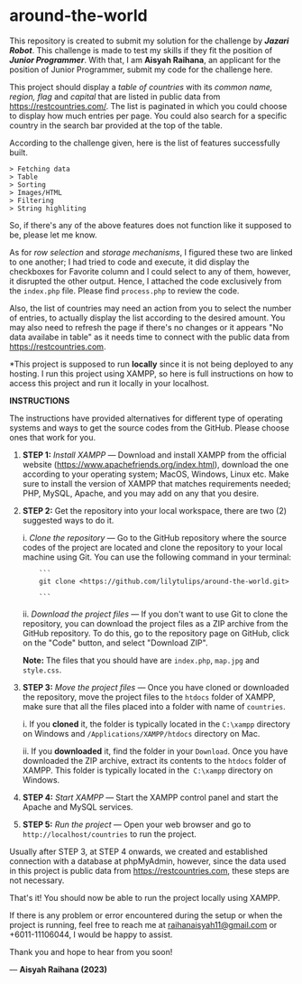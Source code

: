 # around-the-world
This repository is created to submit my solution for the challenge by **_Jazari Robot_**. This challenge is made to test my skills if they fit the position of **_Junior Programmer_**. With that, I am **Aisyah Raihana**, an applicant for the position of Junior Programmer, submit my code for the challenge here.


This project should display a _table of countries_ with its _common name, region, flag_ and _capital_ that are listed in public data from https://restcountries.com/. The list is paginated in which you could choose to display how much entries per page. You could also search for a specific country in the search bar provided at the top of the table. 

According to the challenge given, here is the list of features successfully built.

	> Fetching data
	> Table
	> Sorting
	> Images/HTML
	> Filtering
	> String highliting

So, if there's any of the above features does not function like it supposed to be, please let me know.

As for _row selection_ and _storage mechanisms_, I figured these two are linked to one another; I had tried to code and execute, it did display the checkboxes for Favorite column and I could select to any of them, however, it disrupted the other output. Hence, I attached the code exclusively from the `index.php` file. Please find `process.php` to review the code.

Also, the list of countries may need an action from you to select the number of entries, to actually display the list according to the desired amount. You may also need to refresh the page if there's no changes or it appears "No data availabe in table" as it needs time to connect with the public data from https://restcountries.com.

*This project is supposed to run **locally** since it is not being deployed to any hosting. I run this project using XAMPP, so here is full instructions on how to access this project and run it locally in your localhost. 

**INSTRUCTIONS**

The instructions have provided alternatives for different type of operating systems and ways to get the source codes from the GitHub. Please choose ones that work for you.

1.	**STEP 1:** _Install XAMPP_ — Download and install XAMPP from the official website (https://www.apachefriends.org/index.html), download the one according to your operating system; MacOS, Windows, Linux etc. Make sure to install the version of XAMPP that matches requirements needed; PHP, MySQL, Apache, and you may add on any that you desire.
2.	**STEP 2:** Get the repository into your local workspace, there are two (2) suggested ways to do it.
	
	i.	_Clone the repository_ — Go to the GitHub repository where the source codes of the project are located and clone the repository to your local machine using Git. You can use the following command in your terminal:
			
			```
		  	git clone <https://github.com/lilytulips/around-the-world.git> 	
			
			```
			
	ii.	_Download the project files_ — If you don't want to use Git to clone the repository, you can download the project files as a ZIP archive from the GitHub repository. To do this, go to the repository page on GitHub, click on the "Code" button, and select "Download ZIP".	
	
	**Note:** The files that you should have are `index.php`, `map.jpg` and `style.css`.
3.	**STEP 3:** _Move the project files_ — Once you have cloned or downloaded the repository, move the project files to the `htdocs` folder of XAMPP, make sure that all the files placed into a folder with name of `countries`.

	i.	If you **cloned** it, the folder is typically located in the `C:\xampp` directory on Windows and `/Applications/XAMPP/htdocs` directory on Mac.

	ii.	If you **downloaded** it, find the folder in your `Download`. Once you have downloaded the ZIP archive, extract its contents to the `htdocs` folder of XAMPP. This folder is typically located in the` C:\xampp` directory on Windows.
4.	**STEP 4:** _Start XAMPP_ — Start the XAMPP control panel and start the Apache and MySQL services.
5.	**STEP 5:** _Run the project_ — Open your web browser and go to `http://localhost/countries` to run the project. 

Usually after STEP 3, at STEP 4 onwards, we created and established connection with a database at phpMyAdmin, however, since the data used in this project is public data from https://restcountries.com, these steps are not necessary.

That's it! You should now be able to run the project locally using XAMPP.

If there is any problem or error encountered during the setup or when the project is running, feel free to reach me at raihanaisyah11@gmail.com or +6011-11106044, I would be happy to assist.

Thank you and hope to hear from you soon!

— **Aisyah Raihana (2023)**
